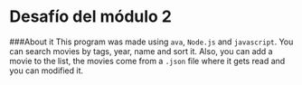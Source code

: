 # Desafío del módulo 2

###About it
This program was made using `ava`, `Node.js` and `javascript`. You can search movies by tags, year, name and sort it. Also, you can add a movie to the list, the movies come from a `.json` file where it gets read and you can modified it.
